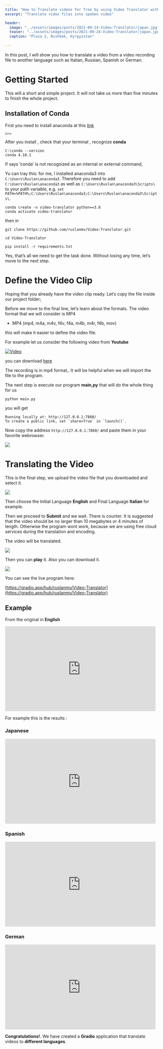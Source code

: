 ```yaml
---
title: "How to Translate videos for free by using Video Translator with Python."
excerpt: "Translate video files into spoken video"

header:
  image: "../assets/images/posts/2021-09-24-Video-Translator/japan.jpg"
  teaser: "../assets/images/posts/2021-09-24-Video-Translator/japan.jpg"
  caption: "Plaza 2, Bishkek, Kyrgyzstan"
  
---
```


In this post, I will show you how to translate a  video from a video recording file to another language such as Italian, Russian, Spanish or German.

# Getting Started

This will a short and simple project. It will not take us more than five minutes to finish the whole project. 

## Installation of Conda

First you need to install anaconda at this [link](https://www.anaconda.com/products/individual)

<img src="../assets/images/posts/2021-09-24-Video-Translator/1.jpg" alt="img" style="zoom:50%;" />

After you install , check that your terminal , recognize **conda**

```
C:\conda --version
conda 4.10.1
```

If says ‘conda’ is not recognized as an internal or external command,

Yu can tray this: for me, I installed anaconda3 into `C:\Users\Ruslan\anaconda3`. Therefore you need to add `C:\Users\Ruslan\anaconda3` as well as `C:\Users\Ruslan\anaconda3\Scripts\` to your path variable, e.g. `set PATH=%PATH%;C:\Users\Ruslan\anaconda3;C:\Users\Ruslan\anaconda3\Scripts\`.

```
conda create -n video-translator python==3.8
conda activate video-translator
```

then in 

```
git clone https://github.com/ruslanmv/Video-Translator.git
```

```
cd Video-Translator
```

```
pip install -r requirements.txt
```

Yes, that’s all we need to get the task done. Without losing any time, let’s move to the next step.

# Define the Video Clip

Hoping that you already have the video clip ready. Let’s copy the file inside our project folder; 

 Before we move to the final line, let’s learn about the formats. The video format that we will consider is MP4

- MP4 (mp4, m4a, m4v, f4v, f4a, m4b, m4r, f4b, mov)

this will make it easier to define the video file. 

For example let us consider the following video from **Youtube**



[![Video](../assets/images/posts/2021-09-24-Video-Translator/2.png)](https://www.youtube.com/watch?v=h5gNSHcoVmQ)



you can download [here](https://github.com/ruslanmv/Video-Translator/raw/master/obama.mp4)

The  recording is in mp4 format,. It will be helpful when we will import the file to the program.

The next step is execute our program  **main,py** that will do the whole thing for us

```
python main.py
```

you will get

```
Running locally at: http://127.0.0.1:7860/
To create a public link, set `share=True` in `launch()`.
```



Now copy the  address   `http://127.0.0.1:7860/` and  paste them in your favorite webrowser.

![](../assets/images/posts/2021-09-24-Video-Translator/1-16326906025541.jpg)



#  Translating the  Video

This is the final step, we upload the video file that you downloaded and select  it.

![](../assets/images/posts/2021-09-24-Video-Translator/2-16326913316182.png)



Then  choose the  Initial Language **English** and Final Language **Italian**  for example.



Then we proceed to **Submit** and we wait. There is  counter. It is suggested that the video should be no larger than 10 megabytes or 4 minutes of length. Otherwise the program wont work, because we are using free cloud services during the translation and encoding.

The video will be translated.

![](../assets/images/posts/2021-09-24-Video-Translator/4.jpg)



Then you can **play** it. Also you can download it.



![](../assets/images/posts/2021-09-24-Video-Translator/5.jpg)



You can see the live program here:

[https://gradio.app/hub/ruslanmv/Video-Translator](https://gradio.app/hub/ruslanmv/Video-Translator)

## Example

From the original in **English**

<iframe src="https://player.vimeo.com/video/745605170?h=66e65935a8&amp;badge=0&amp;autopause=0&amp;player_id=0&amp;app_id=58479" width="496" height="279" frameborder="0" allow="autoplay; fullscreen; picture-in-picture" allowfullscreen title="Obama English - Original"></iframe>

For example this is the results :

### Japanese

<iframe src="https://player.vimeo.com/video/745605250?h=aeabc1abad&amp;title=0&amp;byline=0&amp;portrait=0&amp;speed=0&amp;badge=0&amp;autopause=0&amp;player_id=0&amp;app_id=58479" width="496" height="279" frameborder="0" allow="autoplay; fullscreen; picture-in-picture" allowfullscreen title="video_translated_ja"></iframe>

### Spanish

<iframe src="https://player.vimeo.com/video/745605213?h=24ab9d0f5a&amp;badge=0&amp;autopause=0&amp;player_id=0&amp;app_id=58479" width="496" height="279" frameborder="0" allow="autoplay; fullscreen; picture-in-picture" allowfullscreen title="video_translated_es"></iframe>

### German



<iframe src="https://player.vimeo.com/video/745605189?h=509a784819&amp;badge=0&amp;autopause=0&amp;player_id=0&amp;app_id=58479" width="496" height="279" frameborder="0" allow="autoplay; fullscreen; picture-in-picture" allowfullscreen title="video_translated_de"></iframe>



**Congratulations!.**  We have created a **Gradio** application that translate videos to **different languages**.

